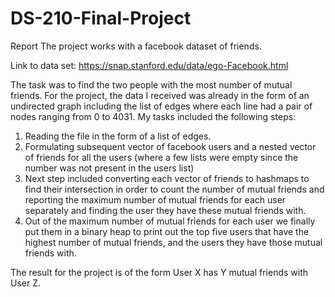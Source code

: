 # DS-210-Final-Project
Report 
The project works with a facebook dataset of friends. 

Link to data set: https://snap.stanford.edu/data/ego-Facebook.html 

The task was to find the two people with the most number of mutual friends. For the project, the data I received was already in the form of an undirected graph including the list of edges where each line had a pair of nodes ranging from 0 to 4031. My tasks included the following steps: 
1. Reading the file in the form of a list of edges. 
2. Formulating subsequent vector of facebook users and a nested vector of friends for all the users (where a few lists were empty since the number was not present in the users list) 
3. Next step included converting each vector of friends to hashmaps to find their intersection in order to count the number of mutual friends and reporting the maximum number of mutual friends for each user separately and finding the user they have these mutual friends with. 
4. Out of the maximum number of mutual friends for each user we finally put them in a binary heap to print out the top five users that have the highest number of mutual friends, and the users they have those mutual friends with. 

The result for the project is of the form User X has Y mutual friends with User Z. 
